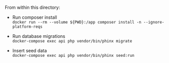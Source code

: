 From within this directory:

- Run composer install \
`docker run --rm --volume ${PWD}:/app composer install -n --ignore-platform-reqs`

- Run database migrations \
`docker-compose exec api php vendor/bin/phinx migrate`

- Insert seed data \
`docker-compose exec api php vendor/bin/phinx seed:run`
